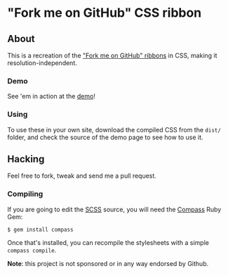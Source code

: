 # "Fork me on GitHub" CSS ribbon

## About

This is a recreation of the
["Fork me on GitHub" ribbons](https://github.com/blog/273-github-ribbons) in
CSS, making it resolution-independent.

### Demo

See 'em in action at the
[demo](http://simonwhitaker.github.com/github-fork-ribbon-css)!

### Using

To use these in your own site, download the compiled CSS from the `dist/`
folder, and check the source of the demo page to see how to use it.

## Hacking

Feel free to fork, tweak and send me a pull request.

### Compiling

If you are going to edit the [SCSS](http://sass-lang.org) source, you will
need the [Compass](http://compass-style.org) Ruby Gem:

```
$ gem install compass
```

Once that's installed, you can recompile the stylesheets with a simple
`compass compile`.

**Note**: this project is not sponsored or in any way endorsed by Github.

